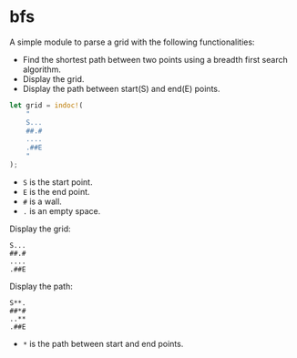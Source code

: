 # bfs

A simple module to parse a grid with the following functionalities:

- Find the shortest path between two points using a breadth first search algorithm.
- Display the grid.
- Display the path between start(S) and end(E) points.

```rust
let grid = indoc!(
    "
    S...
    ##.#
    ....
    .##E
    "
);
```

- `S` is the start point.
- `E` is the end point.
- `#` is a wall.
- `.` is an empty space.

Display the grid:

```
S...
##.#
....
.##E
```

Display the path:

```
S**.
##*#
..**
.##E
```

- `*` is the path between start and end points.

